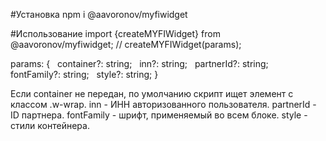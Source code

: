 #Установка
npm i @aavoronov/myfiwidget

#Использование
import {createMYFIWidget} from @aavoronov/myfiwidget;
//
createMYFIWidget(params);

params: {
  container?: string;
  inn?: string;
  partnerId?: string;
  fontFamily?: string;
  style?: string;
}

Если container не передан, по умолчанию скрипт ищет элемент с классом .w-wrap.
inn - ИНН авторизованного пользователя.
partnerId - ID партнера.
fontFamily - шрифт, применяемый во всем блоке.
style - стили контейнера.
